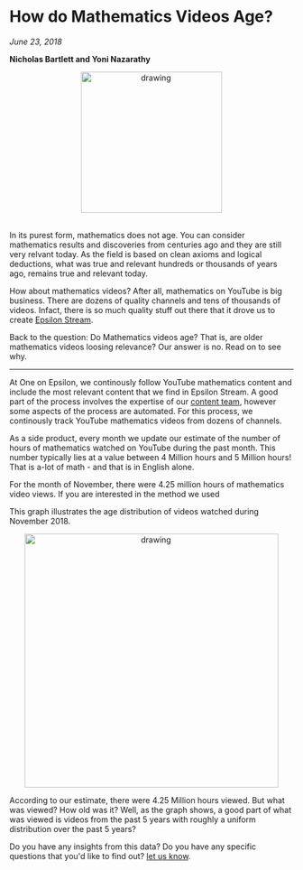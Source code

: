 # How do Mathematics Videos Age?  

*June 23, 2018*

**Nicholas Bartlett and Yoni Nazarathy**

<center>
 <img class = "blog-inline-image" src="https://es-app.com/assets/vvv22v.jpg" alt="drawing" width="250px"/>
</center> 
<br>

In its purest form, mathematics does not age. You can consider mathematics results and discoveries from centuries ago and they are still very relvant today. As the field is based on clean axioms and logical deductions, what was true and relevant hundreds or thousands of years ago, remains true and relevant today.

How about mathematics videos? After all, mathematics on YouTube is big business. There are dozens of quality channels and tens of thousands of videos. Infact, there is so much quality stuff out there that it drove us to create [Epsilon Stream](https://epsilonstream.com). 

Back to the question: Do Mathematics videos age? That is, are older mathematics videos loosing relevance? Our answer is no. Read on to see why.

---

At One on Epsilon, we continously follow YouTube mathematics content and include the most relevant content that we find in Epsilon Stream. A good part of the process involves the expertise of our [content team](), however some aspects of the process are automated. For this process, we continously track YouTube mathematics videos from dozens of channels. 

As a side product, every month we update our estimate of the number of hours of mathematics watched on YouTube during the past month. This number typically lies at a value between 4 Million hours and 5 Million hours! That is a-lot of math - and that is in English alone.

For the month of November, there were 4.25 million hours of mathematics video views. If you are interested in the method we used 

This graph illustrates the age distribution of videos watched during November 2018. 

<center>
 <img class = "blog-inline-image" src="https://es-app.com/blog-assets/hours_watched_november_by_publish_month.png" alt="drawing" width="450px"/>
</center> 

According to our estimate, there were 4.25 Million hours viewed. But what was viewed? How old was it? Well, as the graph shows, a good part of what was viewed is videos from the past 5 years with roughly a uniform distribution over the past 5 years?

Do you have any insights from this data? Do you have any specific questions that you'd like to find out? [let us know](https://oneonepsilon.com/contact/).